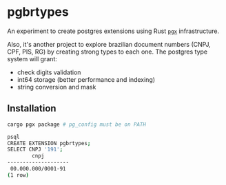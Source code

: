 # pgbrtypes

An experiment to create postgres extensions using Rust [`pgx`](https://github.com/tcdi/pgx) infrastructure.

Also, it's another project to explore brazilian document numbers (CNPJ, CPF, PIS, RG) by creating strong types to each one. The postgres type system will grant:

- check digits validation
- int64 storage (better performance and indexing)
- string conversion and mask

## Installation

```bash
cargo pgx package # pg_config must be on PATH

psql
CREATE EXTENSION pgbrtypes;
SELECT CNPJ '191';
        cnpj        
--------------------
 00.000.000/0001-91
(1 row)
```

